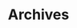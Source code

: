 ---
title: "Archives"
layout: "archives"
slug: "archives"
menu:
  main:
    weight: 10
    params:
      icon: archives
---